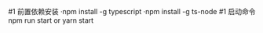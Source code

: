 #1 前置依赖安装
    ·npm install -g typescript
    ·npm install -g ts-node
#1 启动命令
    npm run start or yarn start


